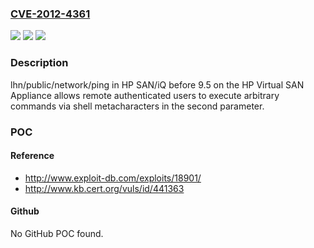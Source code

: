 ### [CVE-2012-4361](https://cve.mitre.org/cgi-bin/cvename.cgi?name=CVE-2012-4361)
![](https://img.shields.io/static/v1?label=Product&message=n%2Fa&color=blue)
![](https://img.shields.io/static/v1?label=Version&message=n%2Fa&color=blue)
![](https://img.shields.io/static/v1?label=Vulnerability&message=n%2Fa&color=brighgreen)

### Description

lhn/public/network/ping in HP SAN/iQ before 9.5 on the HP Virtual SAN Appliance allows remote authenticated users to execute arbitrary commands via shell metacharacters in the second parameter.

### POC

#### Reference
- http://www.exploit-db.com/exploits/18901/
- http://www.kb.cert.org/vuls/id/441363

#### Github
No GitHub POC found.

